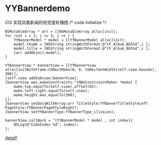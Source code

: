 # YYBannerdemo
iOS 实现凤凰新闻的视觉差轮播图
/* code initialize */

    NSMutableArray * arr = [[NSMutableArray alloc]init];
    for (int i = 1; i <= 3; i ++ ) {
        YYBannerModel * model = [[YYBannerModel alloc]init];
        model.thumb = [NSString stringWithFormat:@"CF_Album_BG5%d",i ];
        model.title = [NSString stringWithFormat:@"CF_Album_BG5%d",i ];
        [arr addObject:model];
    }
    
    YYBannerView * bannerView = [[YYBannerView alloc]initWithFrame:CGRectMake(0, 0, CGRectGetWidth(self.view.bounds), 300)];
    [self.view addSubview:bannerView];
    [bannerView mas_makeConstraints:^(MASConstraintMaker *make) {
        make.top.equalTo(self.view).offset(65);
        make.left.right.equalTo(self.view);
        make.height.mas_equalTo(200);
    }];
    [bannerView setDataWithArray:arr TitleStyle:YYBannerTitleStyleLeft PageStyle:YYBannerPageStyleRight];
    [bannerView setYYBannerType:YYBannerType_illusion];

    bannerView.callBack = ^(YYBannerModel * model , int index){
        NSLog(@"CodeIndex %d", index);
    };
[detail!](https://www.jianshu.com/p/974342c2be31)
